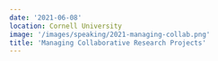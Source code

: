```yaml
---
date: '2021-06-08'
location: Cornell University 
image: '/images/speaking/2021-managing-collab.png'
title: 'Managing Collaborative Research Projects'
---
```

